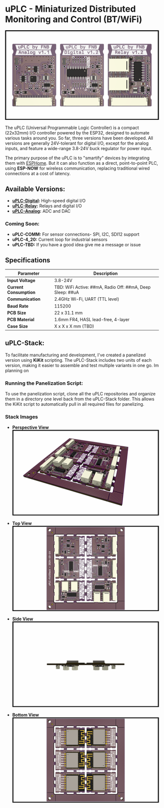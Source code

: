 # uPLC - Miniaturized Distributed Monitoring and Control (BT/WiFi)

![uPLC-Trio](./PICTURES/uPLC-Trio.png)

The uPLC (Universal Programmable Logic Controller) is a compact (22x32mm) I/O controller powered by the ESP32, designed to automate various tasks around you. So far, three versions have been developed. All versions are generally 24V-tolerant for digital I/O, except for the analog inputs, and feature a wide-range 3.8-24V buck regulator for power input.

The primary purpose of the uPLC is to "smartify" devices by integrating them with [ESPHome](https://esphome.io/). But it can also function as a direct, point-to-point PLC, using **ESP-NOW** for wireless communication, replacing traditional wired connections at a cost of latency. 

## Available Versions:
- **[uPLC-Digital](https://github.com/fredriknk/uPLC-digital):** High-speed digital I/O
- **[uPLC-Relay](https://github.com/fredriknk/uPLC-relay):** Relays and digital I/O
- **[uPLC-Analog](https://github.com/fredriknk/uPLC-Analog):** ADC and DAC

### Coming Soon:
- **uPLC-COMM:** For sensor connections- SPI, I2C, SDI12 support
- **uPLC-4_20:** Current loop for industrial sensors
- **uPLC-TBD:** If you have a good idea give me a message or issue 

## Specifications

| **Parameter**   | **Description**                                                     |
|-----------------|---------------------------------------------------------------------|
| **Input Voltage** | 3.8-24V                                                           |
| **Current Consumption**  | TBD: WiFi Active: ##mA, Radio Off: ##mA, Deep Sleep: ##uA  |  
| **Communication** | 2.4GHz Wi-Fi, UART (TTL level)                                    |
| **Baud Rate**    | 115200                                                             |
| **PCB Size**     | 22 x 31.1 mm                                                       |
| **PCB Material** | 1.6mm FR4, HASL lead-free, 4-layer                                 |
| **Case Size**    | X x X x X mm (TBD)                                                 |

## uPLC-Stack:
To facilitate manufacturing and development, I've created a panelized version using **KiKit** scripting. The uPLC-Stack includes two units of each version, making it easier to assemble and test multiple variants in one go. Im planning on

### Running the Panelization Script:
To use the panelization script, clone all the uPLC repositories and organize them in a directory one level back from the uPLC-Stack folder. This allows the KiKit script to automatically pull in all required files for panelizing.

### Stack Images

- **Perspective View**  
  ![Front](./PICTURES/TOP.PNG)
  
- **Top View**  
  ![Front](./PICTURES/OTOP.PNG)

- **Side View**  
  ![Side](./PICTURES/OLEFT.png)

- **Bottom View**  
  ![Back](./PICTURES/OBOT.PNG)
